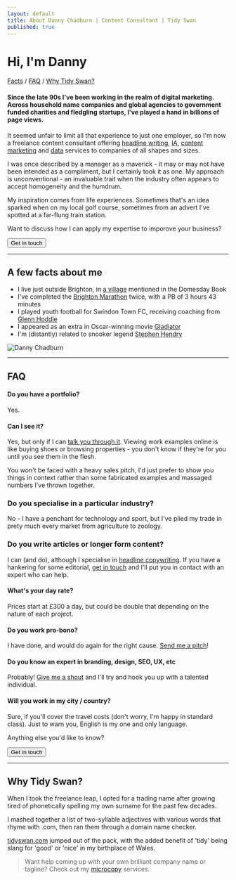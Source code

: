```yaml
---
layout: default
title: About Danny Chadburn | Content Consultant | Tidy Swan
published: true
---
```


# Hi, I'm Danny

<a href="#facts">Facts</a> / <a href="#faq">FAQ</a> / <a href="#why">Why Tidy Swan?</a>

#### Since the late 90s I've been working in the realm of digital marketing. Across household name companies and global agencies to government funded charities and fledgling startups, I've played a hand in billions of page views.

It seemed unfair to limit all that experience to just one employer, so I'm now a freelance content consultant offering [headline writing](/headline-copywriting), [IA](/content-information-architecture), [content marketing](/creative-content-marketing) and [data](/content-campaign-analytics) services to companies of all shapes and sizes.

I was once described by a manager as a maverick - it may or may not have been intended as a compliment, but I certainly took it as one. My approach is unconventional - an invaluable trait when the industry often appears to accept homogeneity and the humdrum.

My inspiration comes from life experiences. Sometimes that's an idea sparked when on my local golf course, sometimes from an advert I've spotted at a far-flung train station.

Want to discuss how I can apply my expertise to imporove your business?

<a href="/contact"><button class="button">Get in touch</button></a>

<a name="facts"></a>

---

## A few facts about me

- I live just outside Brighton, in [a village](https://www.wikiwand.com/en/Hurstpierpoint) mentioned in the Domesday Book
- I've completed the [Brighton Marathon](https://www.wikiwand.com/en/Brighton_Marathon) twice, with a PB of 3 hours 43 minutes
- I played youth football for Swindon Town FC, receiving coaching from [Glenn Hoddle](https://www.wikiwand.com/en/Glenn_Hoddle)
- I appeared as an extra in Oscar-winning movie [Gladiator](https://www.wikiwand.com/en/Gladiator_(2000_film))
- I'm (distantly) related to snooker legend [Stephen Hendry](https://www.wikiwand.com/en/Stephen_Hendry)

![Danny Chadburn]({{site.baseurl}}/assets/img/danny.png)

<a name="faq"></a>

---

## FAQ

#### Do you have a portfolio?
Yes.

#### Can I see it?
Yes, but only if I can [talk you through it](/contact). Viewing work examples online is like buying shoes or browsing properties - you don't know if they're for you until you see them in the flesh.

You won't be faced with a heavy sales pitch, I'd just prefer to show you things in context rather than some fabricated examples and massaged numbers I've thrown together.

### Do you specialise in a particular industry?
No - I have a penchant for technology and sport, but I've plied my trade in prety much every market from agriculture to zoology.

### Do you write articles or longer form content?
I can (and do), although I specialise in [headline copywriting](/headline-copywriting). If you have a hankering for some editorial, [get in touch](/contact) and I'll put you in contact with an expert who can help.

#### What's your day rate?
Prices start at £300 a day, but could be double that depending on the nature of each project.

#### Do you work pro-bono?
I have done, and would do again for the right cause. [Send me a pitch](/contact)!

#### Do you know an expert in branding, design, SEO, UX, etc
Probably! [Give me a shout](/contact) and I'll try and hook you up with a talented individual.

#### Will you work in my city / country?
Sure, if you'll cover the travel costs (don't worry, I'm happy in standard class). Just to warn you, English is my one and only language.

Anything else you'd like to know?

<a href="/contact"><button class="button">Get in touch</button></a>

<a name="why"></a>

---

## Why Tidy Swan?

When I took the freelance leap, I opted for a trading name after growing tired of phonetically spelling my own surname for the past few decades.

I mashed together a list of two-syllable adjectives with various words that rhyme with .com, then ran them through a domain name checker.

[tidyswan.com](/index) jumped out of the pack, with the added benefit of 'tidy' being slang for 'good' or 'nice' in my birthplace of Wales.

> Want help coming up with your own brilliant company name or tagline? Check out my [microcopy](/headline-copywriting) services.
